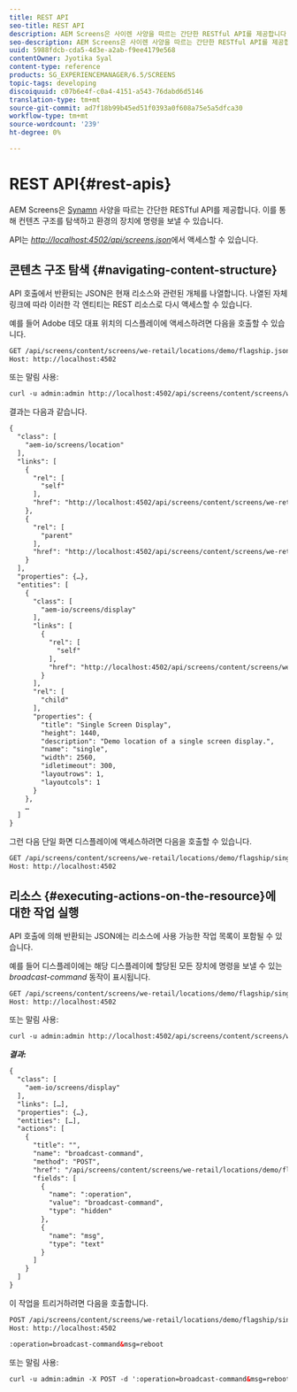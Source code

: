 ```yaml
---
title: REST API
seo-title: REST API
description: AEM Screens은 사이렌 사양을 따르는 간단한 RESTful API를 제공합니다. 컨텐츠 구조를 탐색하고 환경의 장치에 명령을 보내는 방법을 알려면 이 페이지를 따르십시오.
seo-description: AEM Screens은 사이렌 사양을 따르는 간단한 RESTful API를 제공합니다. 컨텐츠 구조를 탐색하고 환경의 장치에 명령을 보내는 방법을 알려면 이 페이지를 따르십시오.
uuid: 5988fdcb-cda5-4d3e-a2ab-f9ee4179e568
contentOwner: Jyotika Syal
content-type: reference
products: SG_EXPERIENCEMANAGER/6.5/SCREENS
topic-tags: developing
discoiquuid: c07b6e4f-c0a4-4151-a543-76dabd6d5146
translation-type: tm+mt
source-git-commit: ad7f18b99b45ed51f0393a0f608a75e5a5dfca30
workflow-type: tm+mt
source-wordcount: '239'
ht-degree: 0%

---
```



# REST API{#rest-apis}

AEM Screens은 [Synamn](https://github.com/kevinswiber/siren) 사양을 따르는 간단한 RESTful API를 제공합니다. 이를 통해 컨텐츠 구조를 탐색하고 환경의 장치에 명령을 보낼 수 있습니다.

API는 [*http://localhost:4502/api/screens.json*](http://localhost:4502/api/screens.json)에서 액세스할 수 있습니다.

## 콘텐츠 구조 탐색 {#navigating-content-structure}

API 호출에서 반환되는 JSON은 현재 리소스와 관련된 개체를 나열합니다. 나열된 자체 링크에 따라 이러한 각 엔티티는 REST 리소스로 다시 액세스할 수 있습니다.

예를 들어 Adobe 데모 대표 위치의 디스플레이에 액세스하려면 다음을 호출할 수 있습니다.

```xml
GET /api/screens/content/screens/we-retail/locations/demo/flagship.json HTTP/1.1
Host: http://localhost:4502
```

또는 말림 사용:

```xml
curl -u admin:admin http://localhost:4502/api/screens/content/screens/we-retail/locations/demo/flagship.json
```

결과는 다음과 같습니다.

```xml
{
  "class": [
    "aem-io/screens/location"
  ],
  "links": [
    {
      "rel": [
        "self"
      ],
      "href": "http://localhost:4502/api/screens/content/screens/we-retail/locations/demo/flagship.json"
    },
    {
      "rel": [
        "parent"
      ],
      "href": "http://localhost:4502/api/screens/content/screens/we-retail/locations/demo.json"
    }
  ],
  "properties": {…},
  "entities": [
    {
      "class": [
        "aem-io/screens/display"
      ],
      "links": [
        {
          "rel": [
            "self"
          ],
          "href": "http://localhost:4502/api/screens/content/screens/we-retail/locations/demo/flagship/single.json"
        }
      ],
      "rel": [
        "child"
      ],
      "properties": {
        "title": "Single Screen Display",
        "height": 1440,
        "description": "Demo location of a single screen display.",
        "name": "single",
        "width": 2560,
        "idletimeout": 300,
        "layoutrows": 1,
        "layoutcols": 1
      }
    },
    …
  ]
}
```

그런 다음 단일 화면 디스플레이에 액세스하려면 다음을 호출할 수 있습니다.

```xml
GET /api/screens/content/screens/we-retail/locations/demo/flagship/single.json HTTP/1.1
Host: http://localhost:4502
```

## 리소스 {#executing-actions-on-the-resource}에 대한 작업 실행

API 호출에 의해 반환되는 JSON에는 리소스에 사용 가능한 작업 목록이 포함될 수 있습니다.

예를 들어 디스플레이에는 해당 디스플레이에 할당된 모든 장치에 명령을 보낼 수 있는 *broadcast-command* 동작이 표시됩니다.

```xml
GET /api/screens/content/screens/we-retail/locations/demo/flagship/single.json HTTP/1.1
Host: http://localhost:4502
```

또는 말림 사용:

```xml
curl -u admin:admin http://localhost:4502/api/screens/content/screens/we-retail/locations/demo/flagship/single.json
```

***결과:***

```xml
{
  "class": [
    "aem-io/screens/display"
  ],
  "links": […],
  "properties": {…},
  "entities": […],
  "actions": [
    {
      "title": "",
      "name": "broadcast-command",
      "method": "POST",
      "href": "/api/screens/content/screens/we-retail/locations/demo/flagship/single",
      "fields": [
        {
          "name": ":operation",
          "value": "broadcast-command",
          "type": "hidden"
        },
        {
          "name": "msg",
          "type": "text"
        }
      ]
    }
  ]
}
```

이 작업을 트리거하려면 다음을 호출합니다.

```xml
POST /api/screens/content/screens/we-retail/locations/demo/flagship/single.json HTTP/1.1
Host: http://localhost:4502

:operation=broadcast-command&msg=reboot
```

또는 말림 사용:

```xml
curl -u admin:admin -X POST -d ':operation=broadcast-command&msg=reboot' http://localhost:4502/api/screens/content/screens/we-retail/locations/demo/flagship/single.json
```

